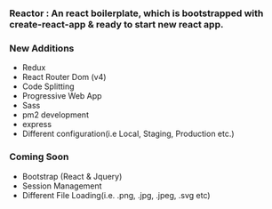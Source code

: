 ### Reactor : An react boilerplate, which is bootstrapped with create-react-app & ready to start new react app.


### New Additions

* Redux
* React Router Dom (v4)
* Code Splitting
* Progressive Web App
* Sass
* pm2 development
* express
* Different configuration(i.e Local, Staging, Production etc.)

### Coming Soon
* Bootstrap (React & Jquery)
* Session Management
* Different File Loading(i.e. .png, .jpg, .jpeg, .svg etc)

